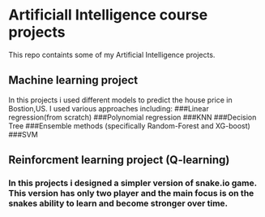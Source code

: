 # Artificiall Intelligence course projects
This repo containts some of my Artificial Intelligence projects.
## Machine learning project
 In this projects i used different models to predict the house price in Bostion,US. I used various approaches including:
###Linear regression(from scratch)
###Polynomial regression
###KNN
###Decision Tree
###Ensemble methods (specifically Random-Forest and XG-boost)
###SVM
## Reinforcment learning project (Q-learning)
### In this projects i designed a simpler version of snake.io game. This version has only two player and the main focus is on the snakes ability to learn and become stronger over time.

